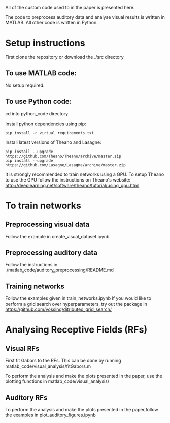 All of the custom code used to in the paper is presented here. 

The code to preprocess  auditory data and analyse visual results is written in MATLAB. 
All other code is written in Python. 

# Setup instructions
First clone the repository or download the ./src directory

## To use MATLAB code:
No setup required. 

## To use Python code:

cd into python_code directory

Install python dependencies using pip:

	pip install -r virtual_requirements.txt

Install latest versions of Theano and Lasagne:

	pip install --upgrade https://github.com/Theano/Theano/archive/master.zip
	pip install --upgrade https://github.com/Lasagne/Lasagne/archive/master.zip

It is strongly recommended to train networks using a GPU.
To setup Theano to use the GPU follow the instructions on Theano's website: http://deeplearning.net/software/theano/tutorial/using_gpu.html

# To train networks

## Preprocessing visual data

Follow the example in create_visual_dataset.ipynb

## Preprocessing auditory data

Follow the instructions in ./matlab_code/auditory_preprocessing/README.md

## Training networks

Follow the examples given in train_networks.ipynb
If you would like to perform a grid search over hyperparameters, try out the package in https://github.com/yossing/ditributed_grid_search/

# Analysing Receptive Fields (RFs)

## Visual RFs
First fit Gabors to the RFs. This can be done by running matlab_code/visual_analysis/fitGabors.m

To perform the analysis and make the plots presented in the paper, use the plotting functions in matlab_code/visual_analysis/

## Auditory RFs
To perform the analysis and make the plots presented in the paper,follow the examples in plot_auditory_figures.ipynb

